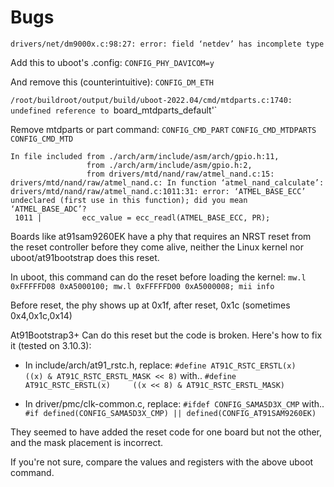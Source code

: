 # Bugs


`drivers/net/dm9000x.c:98:27: error: field ‘netdev’ has incomplete type`

Add this to uboot's .config:
`CONFIG_PHY_DAVICOM=y`

And remove this (counterintuitive):
`CONFIG_DM_ETH`


`/root/buildroot/output/build/uboot-2022.04/cmd/mtdparts.c:1740: undefined reference to `board_mtdparts_default'`

Remove mtdparts or part command:
`CONFIG_CMD_PART`
`CONFIG_CMD_MTDPARTS`
`CONFIG_CMD_MTD`


```
In file included from ./arch/arm/include/asm/arch/gpio.h:11,
                 from ./arch/arm/include/asm/gpio.h:2,
                 from drivers/mtd/nand/raw/atmel_nand.c:15:
drivers/mtd/nand/raw/atmel_nand.c: In function ‘atmel_nand_calculate’:
drivers/mtd/nand/raw/atmel_nand.c:1011:31: error: ‘ATMEL_BASE_ECC’ undeclared (first use in this function); did you mean ‘ATMEL_BASE_ADC’?
 1011 |         ecc_value = ecc_readl(ATMEL_BASE_ECC, PR);
```


Boards like at91sam9260EK have a phy that requires an NRST reset from the reset controller before they come alive, neither the Linux kernel nor uboot/at91bootstrap does this reset.

In uboot, this command can do the reset before loading the kernel:
`mw.l 0xFFFFFD08 0xA5000100; mw.l 0xFFFFFD00 0xA5000008; mii info`

Before reset, the phy shows up at 0x1f, after reset, 0x1c (sometimes 0x4,0x1c,0x14)

At91Bootstrap3+ Can do this reset but the code is broken. Here's how to fix it (tested on 3.10.3):

- In include/arch/at91_rstc.h, replace:
`#define AT91C_RSTC_ERSTL(x)     ((x) & AT91C_RSTC_ERSTL_MASK << 8)`
with..
`#define AT91C_RSTC_ERSTL(x)     ((x << 8) & AT91C_RSTC_ERSTL_MASK)`

- In driver/pmc/clk-common.c, replace:
`#ifdef CONFIG_SAMA5D3X_CMP`
with..
`#if defined(CONFIG_SAMA5D3X_CMP) || defined(CONFIG_AT91SAM9260EK)`

They seemed to have added the reset code for one board but not the other, and the mask placement is incorrect.

If you're not sure, compare the values and registers with the above uboot command. 



